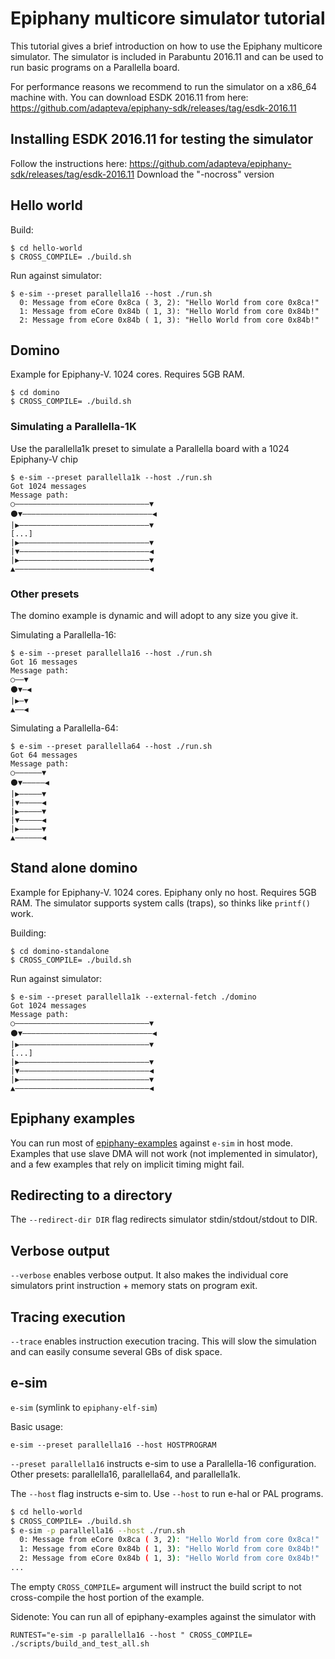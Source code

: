 # Epiphany multicore simulator tutorial

This tutorial gives a brief introduction on how to use the Epiphany multicore
simulator. The simulator is included in Parabuntu 2016.11 and can be used to
run basic programs on a Parallella board.

For performance reasons we recommend to run the simulator on a x86_64 machine with.
You can download ESDK 2016.11 from here:  
https://github.com/adapteva/epiphany-sdk/releases/tag/esdk-2016.11

## Installing ESDK 2016.11 for testing the simulator

Follow the instructions here:
https://github.com/adapteva/epiphany-sdk/releases/tag/esdk-2016.11
Download the "-nocross" version

## Hello world

Build:  
```
$ cd hello-world
$ CROSS_COMPILE= ./build.sh
```

Run against simulator:
```
$ e-sim --preset parallella16 --host ./run.sh
  0: Message from eCore 0x8ca ( 3, 2): "Hello World from core 0x8ca!"
  1: Message from eCore 0x84b ( 1, 3): "Hello World from core 0x84b!"
  2: Message from eCore 0x84b ( 1, 3): "Hello World from core 0x84b!"
```

## Domino

Example for Epiphany-V. 1024 cores. Requires 5GB RAM.

```
$ cd domino
$ CROSS_COMPILE= ./build.sh
```

### Simulating a Parallella-1K

Use the parallella1k preset to simulate a Parallella board with a 1024 Epiphany-V chip

```
$ e-sim --preset parallella1k --host ./run.sh
Got 1024 messages
Message path:
○——————————————————————————————▼
⚫▼—————————————————————————————◀
|▶—————————————————————————————▼
[...]
|▶—————————————————————————————▼
|▼—————————————————————————————◀
|▶—————————————————————————————▼
▲——————————————————————————————◀
```

### Other presets

The domino example is dynamic and will adopt to any size you give it.

Simulating a Parallella-16:  
```
$ e-sim --preset parallella16 --host ./run.sh
Got 16 messages
Message path:
○——▼
⚫▼—◀
|▶—▼
▲——◀
```

Simulating a Parallella-64:  
```
$ e-sim --preset parallella64 --host ./run.sh
Got 64 messages
Message path:
○——————▼
⚫▼—————◀
|▶—————▼
|▼—————◀
|▶—————▼
|▼—————◀
|▶—————▼
▲——————◀
```

## Stand alone domino

Example for Epiphany-V. 1024 cores. Epiphany only no host. Requires 5GB RAM.
The simulator supports system calls (traps), so thinks like `printf()` work.

Building:  
```
$ cd domino-standalone
$ CROSS_COMPILE= ./build.sh
```

Run against simulator:  

```
$ e-sim --preset parallella1k --external-fetch ./domino
Got 1024 messages
Message path:
○——————————————————————————————▼
⚫▼—————————————————————————————◀
|▶—————————————————————————————▼
[...]
|▶—————————————————————————————▼
|▼—————————————————————————————◀
|▶—————————————————————————————▼
▲——————————————————————————————◀
```

## Epiphany examples

You can run most of
[epiphany-examples](https://github.com/parallella/epiphany-examples) against
`e-sim` in host mode. Examples that use slave DMA will not work (not
implemented in simulator), and a few examples that rely on implicit timing
might fail.

## Redirecting to a directory

The `--redirect-dir DIR` flag redirects simulator stdin/stdout/stdout to DIR.

## Verbose output

`--verbose` enables verbose output. It also makes the individual core
simulators print instruction + memory stats on program exit.

## Tracing execution

`--trace` enables instruction execution tracing. This will slow the simulation
and can easily consume several GBs of disk space.

## e-sim
`e-sim` (symlink to `epiphany-elf-sim`)

Basic usage:  
```
e-sim --preset parallella16 --host HOSTPROGRAM
```

`--preset parallella16` instructs e-sim to use a Parallella-16 configuration.  
Other presets: parallella16, parallella64, and parallella1k.  

The `--host` flag instructs e-sim to. Use `--host` to run e-hal or PAL programs.


```sh
$ cd hello-world
$ CROSS_COMPILE= ./build.sh
$ e-sim -p parallella16 --host ./run.sh
  0: Message from eCore 0x8ca ( 3, 2): "Hello World from core 0x8ca!"
  1: Message from eCore 0x84b ( 1, 3): "Hello World from core 0x84b!"
  2: Message from eCore 0x84b ( 1, 3): "Hello World from core 0x84b!"
...
```
The empty `CROSS_COMPILE=` argument will instruct the build script to not
cross-compile the host portion of the example.

Sidenote:
You can run all of epiphany-examples against the simulator with
```
RUNTEST="e-sim -p parallella16 --host " CROSS_COMPILE= ./scripts/build_and_test_all.sh
```

